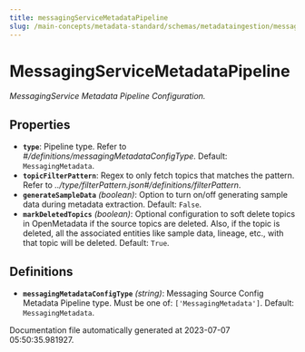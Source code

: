 ```yaml
---
title: messagingServiceMetadataPipeline
slug: /main-concepts/metadata-standard/schemas/metadataingestion/messagingservicemetadatapipeline
---
```


# MessagingServiceMetadataPipeline

*MessagingService Metadata Pipeline Configuration.*

## Properties

- **`type`**: Pipeline type. Refer to *#/definitions/messagingMetadataConfigType*. Default: `MessagingMetadata`.
- **`topicFilterPattern`**: Regex to only fetch topics that matches the pattern. Refer to *../type/filterPattern.json#/definitions/filterPattern*.
- **`generateSampleData`** *(boolean)*: Option to turn on/off generating sample data during metadata extraction. Default: `False`.
- **`markDeletedTopics`** *(boolean)*: Optional configuration to soft delete topics in OpenMetadata if the source topics are deleted. Also, if the topic is deleted, all the associated entities like sample data, lineage, etc., with that topic will be deleted. Default: `True`.
## Definitions

- **`messagingMetadataConfigType`** *(string)*: Messaging Source Config Metadata Pipeline type. Must be one of: `['MessagingMetadata']`. Default: `MessagingMetadata`.


Documentation file automatically generated at 2023-07-07 05:50:35.981927.
